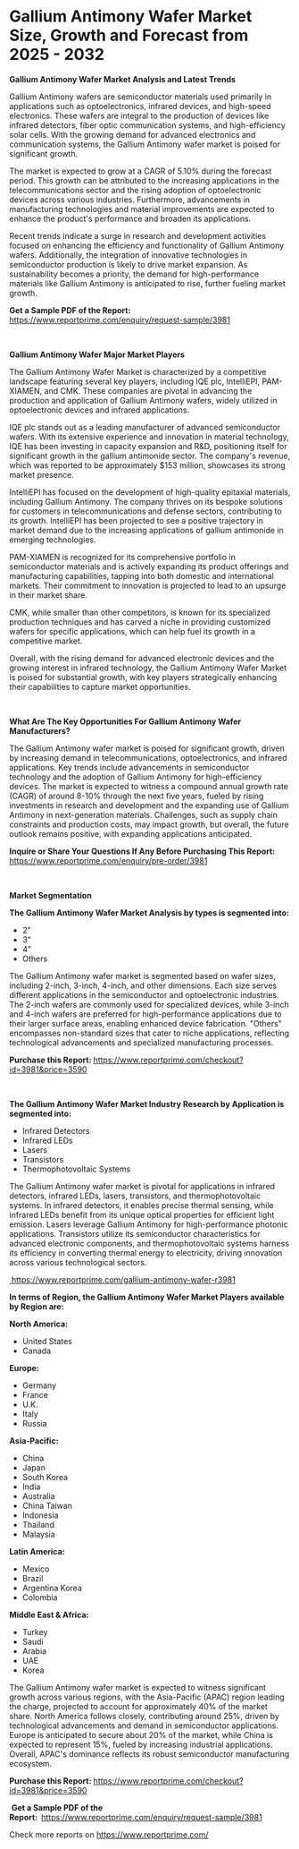 <p><h1>Gallium Antimony Wafer Market Size, Growth and Forecast from 2025 - 2032</h1></p><p><strong>Gallium Antimony Wafer Market Analysis and Latest Trends</strong></p>
<p><p>Gallium Antimony wafers are semiconductor materials used primarily in applications such as optoelectronics, infrared devices, and high-speed electronics. These wafers are integral to the production of devices like infrared detectors, fiber optic communication systems, and high-efficiency solar cells. With the growing demand for advanced electronics and communication systems, the Gallium Antimony wafer market is poised for significant growth.</p><p>The market is expected to grow at a CAGR of 5.10% during the forecast period. This growth can be attributed to the increasing applications in the telecommunications sector and the rising adoption of optoelectronic devices across various industries. Furthermore, advancements in manufacturing technologies and material improvements are expected to enhance the product's performance and broaden its applications.</p><p>Recent trends indicate a surge in research and development activities focused on enhancing the efficiency and functionality of Gallium Antimony wafers. Additionally, the integration of innovative technologies in semiconductor production is likely to drive market expansion. As sustainability becomes a priority, the demand for high-performance materials like Gallium Antimony is anticipated to rise, further fueling market growth.</p></p>
<p><strong>Get a Sample PDF of the Report:&nbsp;</strong> <a href="https://www.reportprime.com/enquiry/request-sample/3981?utm_campaign=3532&utm_medium=2&utm_source=Github&utm_content=ia&utm_term=18032025&utm_id=gallium-antimony-wafer">https://www.reportprime.com/enquiry/request-sample/3981</a></p>
<p>&nbsp;</p>
<p><strong>Gallium Antimony Wafer Major Market Players</strong></p>
<p><p>The Gallium Antimony Wafer Market is characterized by a competitive landscape featuring several key players, including IQE plc, IntelliEPI, PAM-XIAMEN, and CMK. These companies are pivotal in advancing the production and application of Gallium Antimony wafers, widely utilized in optoelectronic devices and infrared applications.</p><p>IQE plc stands out as a leading manufacturer of advanced semiconductor wafers. With its extensive experience and innovation in material technology, IQE has been investing in capacity expansion and R&D, positioning itself for significant growth in the gallium antimonide sector. The company's revenue, which was reported to be approximately $153 million, showcases its strong market presence.</p><p>IntelliEPI has focused on the development of high-quality epitaxial materials, including Gallium Antimony. The company thrives on its bespoke solutions for customers in telecommunications and defense sectors, contributing to its growth. IntelliEPI has been projected to see a positive trajectory in market demand due to the increasing applications of gallium antimonide in emerging technologies.</p><p>PAM-XIAMEN is recognized for its comprehensive portfolio in semiconductor materials and is actively expanding its product offerings and manufacturing capabilities, tapping into both domestic and international markets. Their commitment to innovation is projected to lead to an upsurge in their market share.</p><p>CMK, while smaller than other competitors, is known for its specialized production techniques and has carved a niche in providing customized wafers for specific applications, which can help fuel its growth in a competitive market.</p><p>Overall, with the rising demand for advanced electronic devices and the growing interest in infrared technology, the Gallium Antimony Wafer Market is poised for substantial growth, with key players strategically enhancing their capabilities to capture market opportunities.</p></p>
<p>&nbsp;</p>
<p><strong>What Are The Key Opportunities For Gallium Antimony Wafer Manufacturers?</strong></p>
<p><p>The Gallium Antimony wafer market is poised for significant growth, driven by increasing demand in telecommunications, optoelectronics, and infrared applications. Key trends include advancements in semiconductor technology and the adoption of Gallium Antimony for high-efficiency devices. The market is expected to witness a compound annual growth rate (CAGR) of around 8-10% through the next five years, fueled by rising investments in research and development and the expanding use of Gallium Antimony in next-generation materials. Challenges, such as supply chain constraints and production costs, may impact growth, but overall, the future outlook remains positive, with expanding applications anticipated.</p></p>
<p><strong>Inquire or Share Your Questions If Any Before Purchasing This Report:</strong> <a href="https://www.reportprime.com/enquiry/pre-order/3981?utm_campaign=3532&utm_medium=2&utm_source=Github&utm_content=ia&utm_term=18032025&utm_id=gallium-antimony-wafer">https://www.reportprime.com/enquiry/pre-order/3981</a></p>
<p>&nbsp;</p>
<p><strong>Market Segmentation</strong></p>
<p><strong>The Gallium Antimony Wafer Market Analysis by types is segmented into:</strong></p>
<p><ul><li>2"</li><li>3"</li><li>4"</li><li>Others</li></ul></p>
<p><p>The Gallium Antimony wafer market is segmented based on wafer sizes, including 2-inch, 3-inch, 4-inch, and other dimensions. Each size serves different applications in the semiconductor and optoelectronic industries. The 2-inch wafers are commonly used for specialized devices, while 3-inch and 4-inch wafers are preferred for high-performance applications due to their larger surface areas, enabling enhanced device fabrication. "Others" encompasses non-standard sizes that cater to niche applications, reflecting technological advancements and specialized manufacturing processes.</p></p>
<p><strong>Purchase this Report:&nbsp;</strong><a href="https://www.reportprime.com/checkout?id=3981&price=3590&utm_campaign=3532&utm_medium=2&utm_source=Github&utm_content=ia&utm_term=18032025&utm_id=gallium-antimony-wafer">https://www.reportprime.com/checkout?id=3981&price=3590</a></p>
<p>&nbsp;</p>
<p><strong>The Gallium Antimony Wafer Market Industry Research by Application is segmented into:</strong></p>
<p><ul><li>Infrared Detectors</li><li>Infrared LEDs</li><li>Lasers</li><li>Transistors</li><li>Thermophotovoltaic Systems</li></ul></p>
<p><p>The Gallium Antimony wafer market is pivotal for applications in infrared detectors, infrared LEDs, lasers, transistors, and thermophotovoltaic systems. In infrared detectors, it enables precise thermal sensing, while infrared LEDs benefit from its unique optical properties for efficient light emission. Lasers leverage Gallium Antimony for high-performance photonic applications. Transistors utilize its semiconductor characteristics for advanced electronic components, and thermophotovoltaic systems harness its efficiency in converting thermal energy to electricity, driving innovation across various technological sectors.</p></p>
<p><a href="https://www.reportprime.com/gallium-antimony-wafer-r3981?utm_campaign=3532&utm_medium=2&utm_source=Github&utm_content=ia&utm_term=18032025&utm_id=gallium-antimony-wafer">&nbsp;https://www.reportprime.com/gallium-antimony-wafer-r3981</a></p>
<p><strong>In terms of Region, the Gallium Antimony Wafer Market Players available by Region are:</strong></p>
<p>
    <p> <strong> North America: </strong>
        <ul>
            <li>United States</li>
            <li>Canada</li>
        </ul>
        </p> 
    <p> <strong> Europe: </strong>
        <ul>
            <li>Germany</li>
            <li>France</li>
            <li>U.K.</li>
            <li>Italy</li>
            <li>Russia</li>
        </ul>
        </p> 
    <p> <strong> Asia-Pacific: </strong>
        <ul>
            <li>China</li>
            <li>Japan</li>
            <li>South Korea</li>
            <li>India</li>
            <li>Australia</li>
            <li>China Taiwan</li>
            <li>Indonesia</li>
            <li>Thailand</li>
            <li>Malaysia</li>
        </ul>
        </p> 
    <p> <strong> Latin America: </strong>
        <ul>
            <li>Mexico</li>
            <li>Brazil</li>
            <li>Argentina Korea</li>
            <li>Colombia</li>
        </ul>
        </p> 
    <p> <strong> Middle East & Africa: </strong>
        <ul>
            <li>Turkey</li>
            <li>Saudi</li>
            <li>Arabia</li>
            <li>UAE</li>
            <li>Korea</li>
        </ul>
    </p>
    </p>
<p><p>The Gallium Antimony wafer market is expected to witness significant growth across various regions, with the Asia-Pacific (APAC) region leading the charge, projected to account for approximately 40% of the market share. North America follows closely, contributing around 25%, driven by technological advancements and demand in semiconductor applications. Europe is anticipated to secure about 20% of the market, while China is expected to represent 15%, fueled by increasing industrial applications. Overall, APAC's dominance reflects its robust semiconductor manufacturing ecosystem.</p></p>
<p><strong>Purchase this Report: </strong><a href="https://www.reportprime.com/checkout?id=3981&price=3590&utm_campaign=3532&utm_medium=2&utm_source=Github&utm_content=ia&utm_term=18032025&utm_id=gallium-antimony-wafer">https://www.reportprime.com/checkout?id=3981&price=3590</a></p>
<p>&nbsp;<strong>Get a Sample PDF of the Report:&nbsp;&nbsp;</strong><a href="https://www.reportprime.com/enquiry/request-sample/3981?utm_campaign=3532&utm_medium=2&utm_source=Github&utm_content=ia&utm_term=18032025&utm_id=gallium-antimony-wafer">https://www.reportprime.com/enquiry/request-sample/3981</a></p>
<p><strong></strong></p>
<p>Check more reports on <a href="https://www.reportprime.com/?utm_campaign=3532&utm_medium=2&utm_source=Github&utm_content=ia&utm_term=18032025&utm_id=gallium-antimony-wafer">https://www.reportprime.com/</a></p>